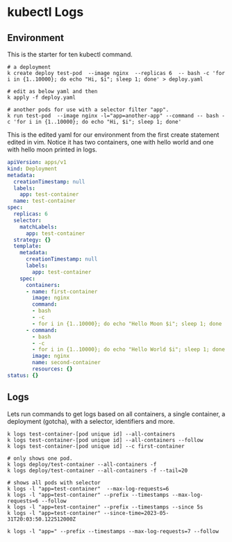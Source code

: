 # kubectl Logs

## Environment

This is the starter for ten kubectl command.

```shell
# a deployment 
k create deploy test-pod  --image nginx  --replicas 6  -- bash -c 'for i in {1..10000}; do echo "Hi, $i"; sleep 1; done' > deploy.yaml

# edit as below yaml and then 
k apply -f deploy.yaml

# another pods for use with a selector filter "app". 
k run test-pod  --image nginx -l="app=another-app" --command -- bash -c 'for i in {1..10000}; do echo "Hi, $i"; sleep 1; done'
```

This is the edited yaml for our environment from the first create statement edited in vim.  Notice it has two containers, one with hello world and one with hello moon printed in logs.

``` yaml
apiVersion: apps/v1
kind: Deployment
metadata:
  creationTimestamp: null
  labels:
    app: test-container
  name: test-container
spec:
  replicas: 6
  selector:
    matchLabels:
      app: test-container
  strategy: {}
  template:
    metadata:
      creationTimestamp: null
      labels:
        app: test-container
    spec:
      containers:
      - name: first-container
        image: nginx
        command:
        - bash
        - -c
        - for i in {1..10000}; do echo "Hello Moon $i"; sleep 1; done
      - command:
        - bash
        - -c
        - for i in {1..10000}; do echo "Hello World $i"; sleep 1; done
        image: nginx
        name: second-container
        resources: {}
status: {}
```

## Logs 
Lets run commands to get logs based on all containers, a single container, a deployment (gotcha), with a selector, identifiers and more.

``` shell
k logs test-container-[pod unique id] --all-containers
k logs test-container-[pod unique id] --all-containers --follow
k logs test-container-[pod unique id] --c first-container

# only shows one pod.
k logs deploy/test-container --all-containers -f 
k logs deploy/test-container --all-containers -f --tail=20 

# shows all pods with selector
k logs -l "app=test-container"  --max-log-requests=6
k logs -l "app=test-container" --prefix --timestamps --max-log-requests=6 --follow 
k logs -l "app=test-container" --prefix --timestamps --since 5s
k logs -l "app=test-container" --since-time=2023-05-31T20:03:50.122512000Z 

k logs -l "app=" --prefix --timestamps --max-log-requests=7 --follow 
```